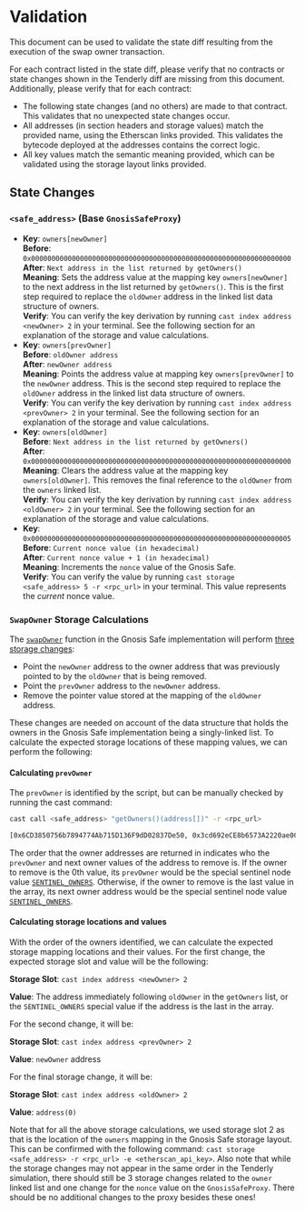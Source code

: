 # Validation

This document can be used to validate the state diff resulting from the execution of the swap owner transaction.

For each contract listed in the state diff, please verify that no contracts or state changes shown in the Tenderly diff are missing from this document. Additionally, please verify that for each contract:

- The following state changes (and no others) are made to that contract. This validates that no unexpected state changes occur.
- All addresses (in section headers and storage values) match the provided name, using the Etherscan links provided. This validates the bytecode deployed at the addresses contains the correct logic.
- All key values match the semantic meaning provided, which can be validated using the storage layout links provided.

## State Changes

### `<safe_address>` (Base `GnosisSafeProxy`)

- **Key**: `owners[newOwner]` <br/>
  **Before**: `0x0000000000000000000000000000000000000000000000000000000000000000` <br/>
  **After**: `Next address in the list returned by getOwners()` <br/>
  **Meaning**: Sets the address value at the mapping key `owners[newOwner]` to the next address in the list returned by `getOwners()`. This is the first step required to replace the `oldOwner` address in the linked list data structure of owners.  <br/>
  **Verify**: You can verify the key derivation by running `cast index address <newOwner> 2` in your terminal. See the following section for an explanation of the storage and value calculations.
- **Key**: `owners[prevOwner]` <br/>
  **Before**: `oldOwner address` <br/>
  **After**: `newOwner address` <br/>
  **Meaning**: Points the address value at mapping key `owners[prevOwner]` to the `newOwner` address. This is the second step required to replace the `oldOwner` address in the linked list data structure of owners.  <br/>
  **Verify**: You can verify the key derivation by running `cast index address <prevOwner> 2` in your terminal. See the following section for an explanation of the storage and value calculations.
- **Key**: `owners[oldOwner]` <br/>
  **Before**: `Next address in the list returned by getOwners()` <br/>
  **After**: `0x0000000000000000000000000000000000000000000000000000000000000000` <br/>
  **Meaning**: Clears the address value at the mapping key `owners[oldOwner]`. This removes the final reference to the `oldOwner` from the `owners` linked list.  <br/>
  **Verify**: You can verify the key derivation by running `cast index address <oldOwner> 2` in your terminal. See the following section for an explanation of the storage and value calculations.
- **Key**: `0x0000000000000000000000000000000000000000000000000000000000000005` <br/>
  **Before**: `Current nonce value (in hexadecimal)` <br/>
  **After**: `Current nonce value + 1 (in hexadecimal)` <br/>
  **Meaning**: Increments the `nonce` value of the Gnosis Safe. <br/>
  **Verify**: You can verify the value by running `cast storage <safe_address> 5 -r <rpc_url>` in your terminal. This value represents the _current_ nonce value.

### `SwapOwner` Storage Calculations

The [`swapOwner`](https://github.com/safe-global/safe-smart-account/blob/8823fa3e44936e2aecf23bb97662eb0ffeff2f93/contracts/base/OwnerManager.sol#L94) function in the Gnosis Safe implementation will perform [three storage changes](https://github.com/safe-global/safe-smart-account/blob/8823fa3e44936e2aecf23bb97662eb0ffeff2f93/contracts/base/OwnerManager.sol#L106-L108):

- Point the `newOwner` address to the owner address that was previously pointed to by the `oldOwner` that is being removed.
- Point the `prevOwner` address to the `newOwner` address.
- Remove the pointer value stored at the mapping of the `oldOwner` address.

These changes are needed on account of the data structure that holds the owners in the Gnosis Safe implementation being a singly-linked list. To calculate the expected storage locations of these mapping values, we can perform the following:

#### Calculating `prevOwner`

The `prevOwner` is identified by the script, but can be manually checked by running the cast command:

```sh
cast call <safe_address> "getOwners()(address[])" -r <rpc_url>

[0x6CD3850756b7894774Ab715D136F9dD02837De50, 0x3cd692eCE8b6573A2220ae00d0dEb98f0DfFA9a1, 0x5FbEFA105bbd53b43bf537Cbc5cD30804Dd0c993, 0x3Dad2200849925Bb46d9bF05aFa5f7F213F4c18E, 0xB011a32ED8b4F70D9943A2199F539bbeCd7b62F7, 0xf9e320f3dA12E68af219d9E2A490Dd649f6B177c]
```

The order that the owner addresses are returned in indicates who the `prevOwner` and next owner values of the address to remove is. If the owner to remove is the 0th value, its `prevOwner` would be the special sentinel node value [`SENTINEL_OWNERS`](https://github.com/safe-global/safe-smart-account/blob/f9cc387f72640eb2c1d6ae8abe9d6ff25ca1ed3b/contracts/base/OwnerManager.sol#L17). Otherwise, if the owner to remove is the last value in the array, its next owner address would be the special sentinel node value [`SENTINEL_OWNERS`](https://github.com/safe-global/safe-smart-account/blob/f9cc387f72640eb2c1d6ae8abe9d6ff25ca1ed3b/contracts/base/OwnerManager.sol#L17).

#### Calculating storage locations and values

With the order of the owners identified, we can calculate the expected storage mapping locations and their values. For the first change, the expected storage slot and value will be the following:

**Storage Slot**: `cast index address <newOwner> 2`

**Value**: The address immediately following `oldOwner` in the `getOwners` list, or the `SENTINEL_OWNERS` special value if the address is the last in the array.

For the second change, it will be:

**Storage Slot**: `cast index address <prevOwner> 2`

**Value**: `newOwner` address

For the final storage change, it will be:

**Storage Slot**: `cast index address <oldOwner> 2`

**Value**: `address(0)`

Note that for all the above storage calculations, we used storage slot 2 as that is the location of the `owners` mapping in the Gnosis Safe storage layout. This can be confirmed with the following command: `cast storage <safe_address> -r <rpc_url> -e <etherscan_api_key>`. Also note that while the storage changes may not appear in the same order in the Tenderly simulation, there should still be 3 storage changes related to the `owner` linked list and one change for the `nonce` value on the `GnosisSafeProxy`. There should be no additional changes to the proxy besides these ones!
